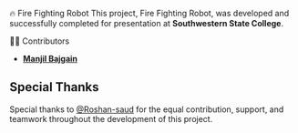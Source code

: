 🔥 Fire Fighting Robot
This project, Fire Fighting Robot, was developed and successfully completed for presentation at **Southwestern State College**.

👨‍💻 Contributors
- [**Manjil Bajgain**](https://github.com/Manjil-Bajgain)
##  Special Thanks
Special thanks to [@Roshan-saud](https://github.com/Roshan-saud) for the equal contribution, support, and teamwork throughout the development of this project.

